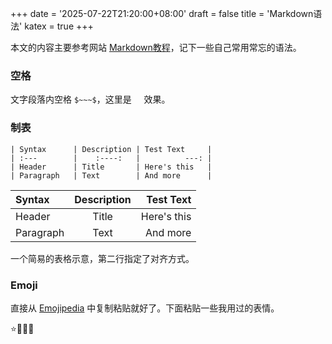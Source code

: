 +++
date = '2025-07-22T21:20:00+08:00'
draft = false
title = 'Markdown语法'
katex = true
+++

本文的内容主要参考网站 [Markdown教程](https://markdown.com.cn/)，记下一些自己常用常忘的语法。


### 空格

文字段落内空格 ```$~~~$```，这里是 $~~~$ 效果。

### 制表

```
| Syntax      | Description | Test Text     |
| :---        |    :----:   |          ---: |
| Header      | Title       | Here's this   |
| Paragraph   | Text        | And more      |
```

| Syntax      | Description | Test Text     |
| :---        |    :----:   |          ---: |
| Header      | Title       | Here's this   |
| Paragraph   | Text        | And more      |

一个简易的表格示意，第二行指定了对齐方式。

### Emoji

直接从 [Emojipedia](https://emojipedia.org/) 中复制粘贴就好了。下面粘贴一些我用过的表情。

⭐🥰😅🙃